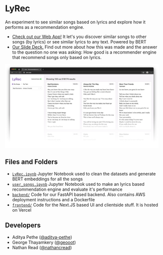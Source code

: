 # LyRec
An experiment to see similar songs based on lyrics and explore how it performs as a recommendation engine.

- [Check out our Web App!](https://lyrec.app) It let's you discover similar songs to other songs (by lyrics) or see similar lyrics to any text. Powered by BERT
- [Our Slide Deck.](/slides.pdf) Find out more about how this was made and the answer to the question no one was asking: How good is a recommender engine that recommend songs only based on lyrics.

![Lyrec.app Screenshot](screenshot.png)

## Files and Folders
- [`LyRec.ipynb`](/LyRec.ipynb) Jupyter Notebook used to clean the datasets and generate BERT embeddings for all the songs
- [`user_songs.ipynb`](/user_songs.ipynb) Jupyter Notebook used to make an lyrics based recommendation engine and evaluate it's performance
- [`backend/`](/backend) Code for our FastAPI based backend. Also contains AWS deployment instructions and a Dockerfile
- [`frontend/`](/frontent) Code for the Next.JS based UI and clientside stuff. It is hosted on Vercel


## Developers
- Aditya Pethe ([@aditya-pethe](https://github.com/aditya-pethe))
- George Thayamkery ([@geooot](https://github.com/geooot))
- Nathan Read ([@nathancread](https://github.com/geooot))